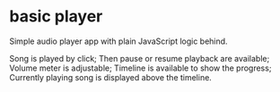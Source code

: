 # basic player
Simple audio player app with plain JavaScript logic behind.

Song is played by click;
Then pause or resume playback are available;
Volume meter is adjustable;
Timeline is available to show the progress;
Currently playing song is displayed above the timeline.
